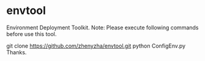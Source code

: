 # envtool
Environment Deployment Toolkit.
Note:
Please execute following commands before use this tool.


git clone https://github.com/zhenyzha/envtool.git
python ConfigEnv.py
Thanks.

